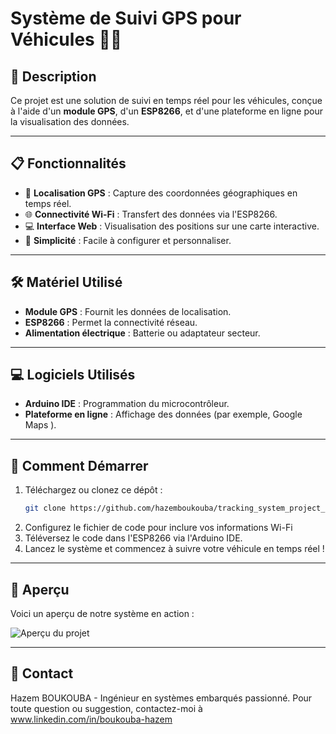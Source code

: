 # Système de Suivi GPS pour Véhicules 🚗📡

## **📖 Description**

Ce projet est une solution de suivi en temps réel pour les véhicules, conçue à l'aide d'un **module GPS**, d'un **ESP8266**, et d'une plateforme en ligne pour la visualisation des données.

---
## 📋 Fonctionnalités
- 📍 **Localisation GPS** : Capture des coordonnées géographiques en temps réel.
- 🌐 **Connectivité Wi-Fi** : Transfert des données via l'ESP8266.
- 💻 **Interface Web** : Visualisation des positions sur une carte interactive.
- 🔧 **Simplicité** : Facile à configurer et personnaliser.
---
## 🛠️ Matériel Utilisé
- **Module GPS** : Fournit les données de localisation.
- **ESP8266** : Permet la connectivité réseau.
- **Alimentation électrique** : Batterie ou adaptateur secteur.
---
## 💻 Logiciels Utilisés
- **Arduino IDE** : Programmation du microcontrôleur.
- **Plateforme en ligne** : Affichage des données (par exemple, Google Maps ).
---
## 🚀 Comment Démarrer
1. Téléchargez ou clonez ce dépôt :
   ```bash
   git clone https://github.com/hazemboukouba/tracking_system_project_esp8266_GPS.git
2. Configurez le fichier de code pour inclure vos informations Wi-Fi
3. Téléversez le code dans l'ESP8266 via l'Arduino IDE.
4. Lancez le système et commencez à suivre votre véhicule en temps réel !
---
## 📸 Aperçu

Voici un aperçu de notre système en action :

![Aperçu du projet](./Capture3.PNG)

---

## 📧 Contact
Hazem BOUKOUBA - Ingénieur en systèmes embarqués passionné.
Pour toute question ou suggestion, contactez-moi à www.linkedin.com/in/boukouba-hazem


 
